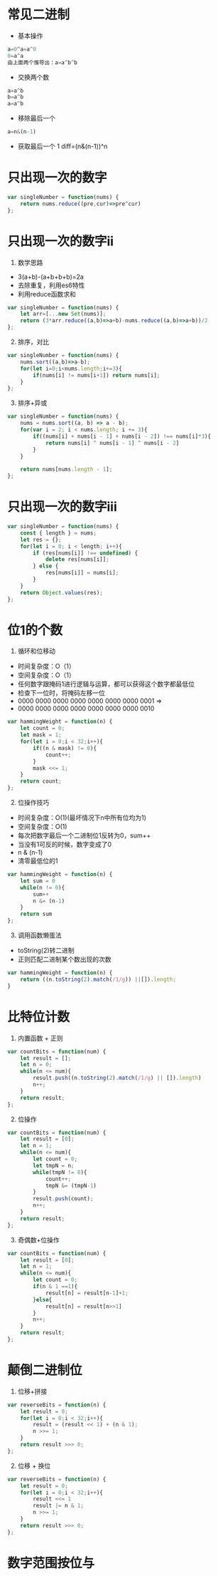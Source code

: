 # 常见二进制
* 基本操作
```javascript
a=0^a=a^0
0=a^a
由上面两个推导出：a=a^b^b
```
* 交换两个数
```javascript
a=a^b
b=a^b
a=a^b
```
* 移除最后一个
```javascript
a=n&(n-1)
```
* 获取最后一个 1
diff=(n&(n-1))^n
# 只出现一次的数字
```javascript
var singleNumber = function(nums) {
    return nums.reduce((pre,cur)=>pre^cur)
};
```
# 只出现一次的数字ii
1. 数学思路 
* 3(a+b)-(a+b+b+b)=2a
* 去除重复，利用es6特性
* 利用reduce函数求和
```javascript
var singleNumber = function(nums) {
    let arr=[...new Set(nums)]; 
    return (3*arr.reduce((a,b)=>a+b)-nums.reduce((a,b)=>a+b))/2
};
```
2. 排序，对比
```javascript
var singleNumber = function(nums) {
    nums.sort((a,b)=>a-b);
    for(let i=0;i<nums.length;i+=3){
        if(nums[i] != nums[i+1]) return nums[i];
    }
};
```
3. 排序+异或
```javascript
var singleNumber = function(nums) {
    nums = nums.sort((a, b) => a - b);
    for(var i = 2; i < nums.length; i += 3){
        if((nums[i] + nums[i - 1] + nums[i - 2]) !== nums[i]*3){
            return nums[i] ^ nums[i - 1] ^ nums[i - 2]
        }
    }
    
    return nums[nums.length - 1];
};
```
# 只出现一次的数字iii
```javascript
var singleNumber = function(nums) {
    const { length } = nums;
    let res = {};
    for(let i = 0; i < length; i++){
        if (res[nums[i]] !== undefined) {
            delete res[nums[i]];
        } else {
            res[nums[i]] = nums[i];
        }
    }
    return Object.values(res);
};
```
# 位1的个数
1. 循环和位移动
* 时间复杂度：O（1）
* 空间复杂度：O（1）
* 任何数字跟掩码1进行逻辑与运算，都可以获得这个数字都最低位
* 检查下一位时，将掩码左移一位
* 0000 0000 0000 0000 0000 0000 0000 0001 =>
* 0000 0000 0000 0000 0000 0000 0000 0010
```javascript
var hammingWeight = function(n) {
    let count = 0;
    let mask = 1;
    for(let i = 0;i < 32;i++){
        if((n & mask) != 0){
            count++;
        }
        mask <<= 1;
    }
    return count;
};
```
2. 位操作技巧
* 时间复杂度：O(1)(最坏情况下n中所有位均为1)
* 空间复杂度：O(1)
* 每次把数字最后一个二进制位1反转为0，sum++
* 当没有1可反的时候，数字变成了0
* n & (n-1)
* 清零最低位的1
```javascript
var hammingWeight = function(n) {
    let sum = 0
    while(n != 0){
        sum++
        n &= (n-1)
    }
    return sum
};
```
3. 调用函数懒蛋法
* toString(2)转二进制
* 正则匹配二进制某个数出现的次数
```javascript
var hammingWeight = function(n) {
    return ((n.toString(2).match(/1/g)) ||[]).length;
}
```
# 比特位计数
1. 内置函数 + 正则
```javascript
var countBits = function(num) {
    let result = [];
    let n = 0;
    while(n <= num){
        result.push((n.toString(2).match(/1/g) || []).length)
        n++;
    }
    return result;
};
```
2. 位操作
```javascript
var countBits = function(num) {
    let result = [0];
    let n = 1;
    while(n <= num){
        let count = 0;
        let tmpN = n;
        while(tmpN != 0){
            count++;
            tmpN &= (tmpN-1)
        }
        result.push(count);
        n++;
    }
    return result;
};
```
3. 奇偶数+位操作
```javascript
var countBits = function(num) {
    let result = [0];
    let n = 1;
    while(n <= num){
        let count = 0;
        if(n & 1 ==1){
            result[n] = result[n-1]+1;
        }else{
            result[n] = result[n>>1]
        }
        n++;
    }
    return result;
};
```
# 颠倒二进制位
1. 位移+拼接
```javascript
var reverseBits = function(n) {
    let result = 0;
    for(let i = 0;i < 32;i++){
        result = (result << 1) + (n & 1);
        n >>= 1;
    }
    return result >>> 0;
};
```
2. 位移 + 换位
```javascript
var reverseBits = function(n) {
    let result = 0;
    for(let i = 0;i < 32;i++){
        result <<= 1
        result |= n & 1;
        n >>= 1;
    }
    return result >>> 0;
};
```
# 数字范围按位与
